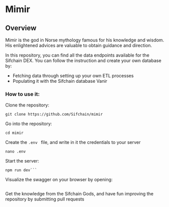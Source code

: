 # Mimir

## Overview
Mimir is the god in Norse mythology famous for his knowledge and wisdom. His enlightened advices are valuable to obtain guidance and direction.

In this repository, you can find all the data endpoints available for the Sifchain DEX. 
You can follow the instruction and create your own database by:
- Fetching data through setting up your own ETL processes 
- Populating it with the Sifchain database Vanir


### How to use it:

Clone the repository:
```
git clone https://github.com/Sifchain/mimir
```

Go into the repository: 
```
cd mimir
```


Create the ```.env ``` file, and write in it the credentials to your server
```
nano .env
```

Start the server:

```
npm run dev```
```

Visualize the swagger on your browser by opening:
``` http://localhost:8080/docs
```

Get the knowledge from the Sifchain Gods, and have fun improving the repository by submitting pull requests
